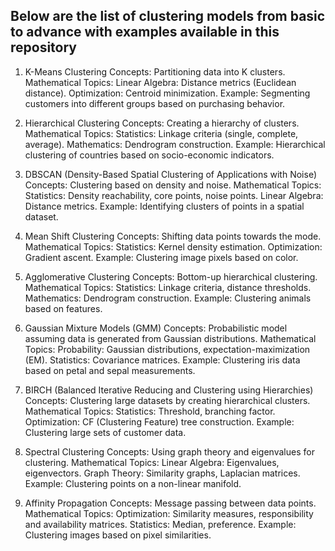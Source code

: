 ## Below are the list of clustering models from basic to advance with examples available in this repository

1. K-Means Clustering
Concepts: Partitioning data into K clusters.
Mathematical Topics:
Linear Algebra: Distance metrics (Euclidean distance).
Optimization: Centroid minimization.
Example: Segmenting customers into different groups based on purchasing behavior.

2. Hierarchical Clustering
Concepts: Creating a hierarchy of clusters.
Mathematical Topics:
Statistics: Linkage criteria (single, complete, average).
Mathematics: Dendrogram construction.
Example: Hierarchical clustering of countries based on socio-economic indicators.

3. DBSCAN (Density-Based Spatial Clustering of Applications with Noise)
Concepts: Clustering based on density and noise.
Mathematical Topics:
Statistics: Density reachability, core points, noise points.
Linear Algebra: Distance metrics.
Example: Identifying clusters of points in a spatial dataset.

4. Mean Shift Clustering
Concepts: Shifting data points towards the mode.
Mathematical Topics:
Statistics: Kernel density estimation.
Optimization: Gradient ascent.
Example: Clustering image pixels based on color.

5. Agglomerative Clustering
Concepts: Bottom-up hierarchical clustering.
Mathematical Topics:
Statistics: Linkage criteria, distance thresholds.
Mathematics: Dendrogram construction.
Example: Clustering animals based on features.

6. Gaussian Mixture Models (GMM)
Concepts: Probabilistic model assuming data is generated from Gaussian distributions.
Mathematical Topics:
Probability: Gaussian distributions, expectation-maximization (EM).
Statistics: Covariance matrices.
Example: Clustering iris data based on petal and sepal measurements.

7. BIRCH (Balanced Iterative Reducing and Clustering using Hierarchies)
Concepts: Clustering large datasets by creating hierarchical clusters.
Mathematical Topics:
Statistics: Threshold, branching factor.
Optimization: CF (Clustering Feature) tree construction.
Example: Clustering large sets of customer data.

8. Spectral Clustering
Concepts: Using graph theory and eigenvalues for clustering.
Mathematical Topics:
Linear Algebra: Eigenvalues, eigenvectors.
Graph Theory: Similarity graphs, Laplacian matrices.
Example: Clustering points on a non-linear manifold.

9. Affinity Propagation
Concepts: Message passing between data points.
Mathematical Topics:
Optimization: Similarity measures, responsibility and availability matrices.
Statistics: Median, preference.
Example: Clustering images based on pixel similarities.

